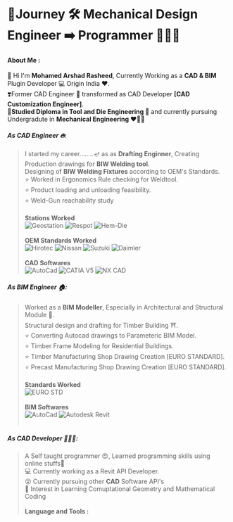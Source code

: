 
# 🚀Journey 🛠️ Mechanical Design Engineer ➡️ Programmer 👨🏻‍💻

#### About Me :
👋 Hi I'm **Mohamed Arshad Rasheed**, Currently Working as a **CAD & BIM** Plugin Developer 💻 Origin India ❤️.<br>
❣️Former CAD Engineer 💫 transformed as CAD Developer **[CAD Customization Engineer]**.<br>
🌟**Studied Diploma in Tool and Die Engineering 🔩** and currently pursuing Undergradute in **Mechanical Engineering ❤️‍🔥**🌟

##### As CAD Engineer 🔥:
> I started my career........🪔 as as **Drafting Enginner**, Creating Production drawings for **BIW Welding tool**.<br>
> Designing of **BIW Welding Fixtures** according to OEM's Standards.<br>
> ⭐️ Worked in Ergonomics Rule checking for Weldtool.<br>
> ⭐️ Product loading and unloading feasibility.<br>
> ⭐️ Weld-Gun reachability study <br><br>
>**Stations Worked** <br>
>![Geostation](https://img.shields.io/badge/-GEO--Station-orange)
>![Respot](https://img.shields.io/badge/-Respot--Station-Green)
>![Hem-Die](https://img.shields.io/badge/-Hemdie--Station-blue)<br><br>
>**OEM Standards Worked** <br>
>![Hirotec](https://img.shields.io/badge/-Hirotech.Inc-blue)
>![Nissan](https://img.shields.io/badge/-Nissan-red)
>![Suzuki](https://img.shields.io/badge/-Maruti--Suzuki-purple)
>![Daimler](https://img.shields.io/badge/-Daimler-orange)<br><br>
> **CAD Softwares**<br>
![AutoCad](https://img.shields.io/badge/-Autocad-red) ![CATIA V5](https://img.shields.io/badge/-CATIA%20V5-purple) ![NX CAD](https://img.shields.io/badge/-NX%20CAD-turquoise%20blue) 

##### As BIM Engineer 🏠: 
>Worked as a **BIM Modeller**, Especially in Architectural and Structural Module 🧱. <br>
>Structural design and drafting for Timber Building ⛩.<br>
>⭐️ Converting Autocad drawings to Parameteric BIM Model.<br>
>⭐️ Timber Frame Modeling for Residential Buildings.<br>
>⭐️ Timber Manufacturing Shop Drawing Creation [EURO STANDARD].<br>
>⭐️ Precast Manufacturing Shop Drawing Creation [EURO STANDARD].<br><br>
>**Standards Worked** <br>
>![EURO STD](https://img.shields.io/badge/-EURO%20STD-ff69b4)<br><br>
> **BIM Softwares**<br>
![AutoCad](https://img.shields.io/badge/-Autocad-red) ![Autodesk Revit](https://img.shields.io/badge/-Autodesk%20Revit-blue)<br><br>

##### As CAD Developer 👨🏻‍💻:
>A Self taught programmer 😍, Learned programming skills using online stuffs🤗 <br>
>💻 Currently working as a Revit API Developer.<br>
>😵 Currently pursuing other **CAD** Software API's <br>
>🎯 Interest in Learning Comuptational Geometry and Mathematical Coding <br><br>
>**Language and Tools :**<br>
>




